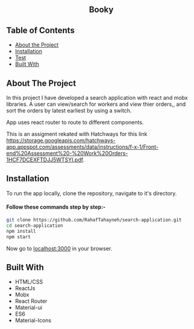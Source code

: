 
<br />
<p align="center">

  <h2 align="center">Booky</h2>
  </p>

<!-- TABLE OF CONTENTS -->
## Table of Contents

* [About the Project](#about-the-project)
* [Installation](#installation)
* [Test](#test)
* [Built With](#built-with)


<!-- ABOUT THE PROJECT -->
## About The Project

In this project I have developed a search application with react and mobx libraries. A user can view/search for workers and view thier orders,, and sort the orders by latest earliest by using a switch.

App uses react router to route to different components. 

This is an assigment rekated with Hatchways for this link https://storage.googleapis.com/hatchways-app.appspot.com/assessments/data/instructions/f-x-1/Front-end%20Assessment%20-%20Work%20Orders-1HCF7DCEXFTDJJ5WTSYI.pdf.

<!-- INSTALLATION -->

## Installation

To run the app locally, clone the repository, navigate to it's directory.

#### Follow these commands step by step:-

```bash
git clone https://github.com/RahafTahayneh/search-application.git
cd search-application
npm install
npm start
```

Now go to [localhost:3000](http://localhost:3000) in your browser.

<!-- BUILD WITH -->

## Built With

- HTML/CSS
- ReactJs
- Mobx
- React Router
- Material-ui
- ES6
- Material-Icons


